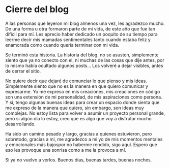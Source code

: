 # Cierre del blog

A las personas que leyeron mi blog almenos una vez, les agradezco mucho. De una forma u otra formaron parte de mi vida, de este año que fue tan dificil para mí. Les aprecio haber dedicado un poquito de su tiempo para leerme decir mis mamadas sentimentales tanto cuando estaba feliz y enamorada como cuando quería terminar con mi vida.

Se terminó esta historia. La historia del blog, no se asusten, simplemente siento que ya no conecto con el, ni muchas de las cosas que dije antes, por lo mismo había ocultado algunos posts... Los volveré a dejar visibles, antes de cerrar el sitio.

No quiere decir que dejaré de comunciar lo que pienso y mis ideas. Simplemente siento que no es la manera en que quiero comunicar y expresarme. Yo me expreso en mis creaciones, mis creaciones en código son una extensión de mi personalidad, de mis aspiraciones como persona. Y sí, tengo algunas buenas ideas para crear un espacio donde sienta que me expreso de la manera que quiero, sin embargo, son ideas muy complejas. No estoy lista para volver a asumir un proyecto personal grande, pero si algún día lo estoy, creo que es algo que voy a disfrutar mucho desarrollando.

Ha sido un camino pesado y largo, gracias a quienes estuvieron, pero sobretodo, gracias a mí, me agradezco a mi yo de mis momentos mentales y emocionales más bajospor no haberme rendido, sigo aquí. Espero que eso les provoque una sonrisa como a me la provoca a mí.

Si ya no vuelvo a verlos. Buenos días, buenas tardes, buenas noches.
